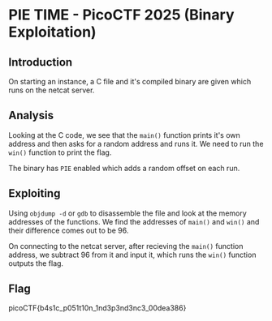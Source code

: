 # PIE TIME - PicoCTF 2025 (Binary Exploitation)

## Introduction
On starting an instance, a C file and it's compiled binary are given which runs on the netcat server.

## Analysis
Looking at the C code, we see that the `main()` function prints it's own address and then asks for a random address and runs it.
We need to run the `win()` function to print the flag.

The binary has `PIE` enabled which adds a random offset on each run.

## Exploiting
Using `objdump -d` or `gdb` to disassemble the file and look at the memory addresses of the functions.
We find the addresses of `main()` and `win()` and their difference comes out to be 96.

On connecting to the netcat server, after recieving the `main()` function address, we subtract 96 from it and input it, which runs the `win()` function outputs the flag.

## Flag
picoCTF{b4s1c_p051t10n_1nd3p3nd3nc3_00dea386}
